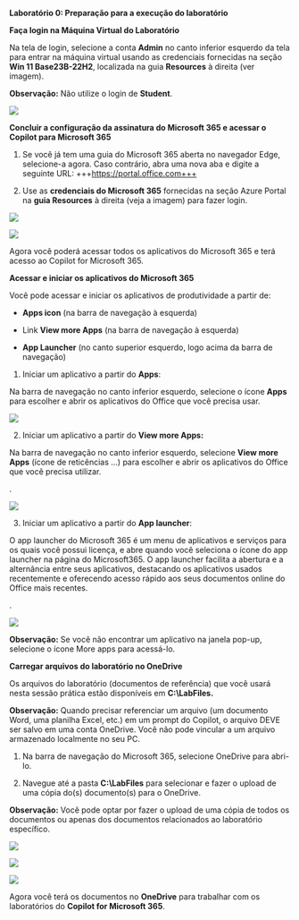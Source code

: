 **Laboratório 0: Preparação para a execução do laboratório**

**Faça login na Máquina Virtual do Laboratório**

Na tela de login, selecione a conta **Admin** no canto inferior esquerdo
da tela para entrar na máquina virtual usando as credenciais fornecidas
na seção **Win 11 Base23B-22H2**, localizada na guia **Resources** à
direita (ver imagem).

**Observação:** Não utilize o login de **Student**.

![](./media/image1.png)

**Concluir a configuração da assinatura do Microsoft 365 e acessar o
Copilot para Microsoft 365**

1.  Se você já tem uma guia do Microsoft 365 aberta no navegador Edge,
    selecione-a agora. Caso contrário, abra uma nova aba e digite a
    seguinte URL: +++https://portal.office.com+++

2.  Use as **credenciais do Microsoft 365** fornecidas na seção Azure
    Portal na **guia Resources** à direita (veja a imagem) para fazer
    login.

![](./media/image2.png)

![](./media/image3.png)

Agora você poderá acessar todos os aplicativos do Microsoft 365 e terá
acesso ao Copilot for Microsoft 365.

**Acessar e iniciar os aplicativos do Microsoft 365**

Você pode acessar e iniciar os aplicativos de produtividade a partir de:

- **Apps icon** (na barra de navegação à esquerda)

- Link **View more Apps** (na barra de navegação à esquerda)

- **App Launcher** (no canto superior esquerdo, logo acima da barra de
  navegação)

1.  Iniciar um aplicativo a partir do **Apps**:

Na barra de navegação no canto inferior esquerdo, selecione o ícone
**Apps** para escolher e abrir os aplicativos do Office que você precisa
usar.

![](./media/image4.png)

2.  Iniciar um aplicativo a partir do **View more Apps:**

Na barra de navegação no canto inferior esquerdo, selecione **View more
Apps** (ícone de reticências …) para escolher e abrir os aplicativos do
Office que você precisa utilizar.

.

![](./media/image5.png)

3.  Iniciar um aplicativo a partir do **App launcher**:

O app launcher do Microsoft 365 é um menu de aplicativos e serviços para
os quais você possui licença, e abre quando você seleciona o ícone do
app launcher na página do Microsoft365. O app launcher facilita a
abertura e a alternância entre seus aplicativos, destacando os
aplicativos usados recentemente e oferecendo acesso rápido aos seus
documentos online do Office mais recentes.

.

![](./media/image6.png)

**Observação:** Se você não encontrar um aplicativo na janela pop-up,
selecione o ícone More apps para acessá-lo.

**Carregar arquivos do laboratório no OneDrive**

Os arquivos do laboratório (documentos de referência) que você usará
nesta sessão prática estão disponíveis em **C:\LabFiles.**

**Observação:** Quando precisar referenciar um arquivo (um documento
Word, uma planilha Excel, etc.) em um prompt do Copilot, o arquivo DEVE
ser salvo em uma conta OneDrive. Você não pode vincular a um arquivo
armazenado localmente no seu PC.

1.  Na barra de navegação do Microsoft 365, selecione OneDrive para
    abri-lo.

2.  Navegue até a pasta **C:\LabFiles** para selecionar e fazer o upload
    de uma cópia do(s) documento(s) para o OneDrive.

**Observação:** Você pode optar por fazer o upload de uma cópia de todos
os documentos ou apenas dos documentos relacionados ao laboratório
específico.

![](./media/image7.png)

![](./media/image8.png)

![](./media/image9.png)

Agora você terá os documentos no **OneDrive** para trabalhar com os
laboratórios do **Copilot for Microsoft 365**.
